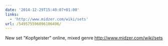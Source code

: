 ```yaml
---
date: '2014-12-29T15:40:07+01:00'
links:
  - 'http://www.midzer.com/wiki/sets'
url: /549575596096106496/
---
```

New set "Kopfgeister" online, mixed genre http://www.midzer.com/wiki/sets
